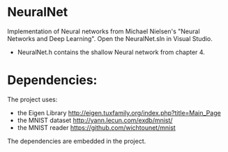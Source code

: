 # NeuralNet

Implementation of Neural networks from Michael Nielsen's "Neural Networks and Deep Learning". Open the NeuralNet.sln in Visual Studio. 

- NeuralNet.h contains the shallow Neural network from chapter 4.


# Dependencies:

The project uses:
- the Eigen Library http://eigen.tuxfamily.org/index.php?title=Main_Page
- the MNIST dataset http://yann.lecun.com/exdb/mnist/ 
- the MNIST reader https://github.com/wichtounet/mnist

The dependencies are embedded in the project.


